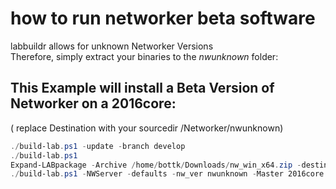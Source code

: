 # how to run networker beta software 

labbuildr allows for unknown Networker Versions  
Therefore, simply extract your binaries to the _nwunknown_ folder:
## This Example will install a Beta Version of Networker on a 2016core:
( replace Destination with your sourcedir /Networker/nwunknown)

```Powershell
./build-lab.ps1 -update -branch develop
./build-lab.ps1
Expand-LABpackage -Archive /home/bottk/Downloads/nw_win_x64.zip -destination /home/bottk/Sources.labbuildr/Networker/nwunknown/
./build-lab.ps1 -NWServer -defaults -nw_ver nwunknown -Master 2016core  
```
